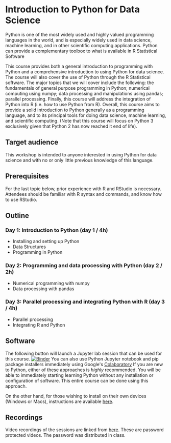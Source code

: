 # Introduction to Python for Data Science

Python is one of the most widely used and highly valued programming languages in the world, and is especially widely used in data science, machine learning, and in other scientific computing applications. Python can provide a complementary toolbox to what is available in R Statistical Software
 
This course provides both a general introduction to programming with Python and a comprehensive introduction to using Python for data science. The course will also cover the use of Python through the R Statistical software. The major topics that we will cover include the following: the fundamentals of general purpose programming in Python; numerical computing using numpy; data processing and manipulations using pandas; parallel processing. Finally, this course will address the integration of Python into R (i.e. how to use Python from R). Overall, this course aims to provide a solid introduction to Python generally as a programming language, and to its principal tools for doing data science, machine learning, and scientific computing. (Note that this course will focus on Python 3 exclusively given that Python 2 has now reached it end of life).
 
## Target audience 

This workshop is intended to anyone interested in using Python for data science and with no or only little previous knowledge of this language.
 
## Prerequisites 

For the last topic below, prior experience with R and RStudio is necessary. Attendees should be familiar with R syntax and commands, and know how to use RStudio.
 
## Outline

### Day 1: Introduction to Python (day 1 / 4h)

- Installing and setting up Python
- Data Structures
- Programming in Python

### Day 2: Programming and data processing with Python (day 2 / 2h)

- Numerical programming with numpy
- Data processing with pandas
	 
### Day 3: Parallel processing and integrating Python with R (day 3 / 4h)

- Parallel processing
- Integrating R and Python
	 
## Software

The following button will launch a Jupyter lab session that can be used for this course.
[![Binder](https://mybinder.org/badge_logo.svg)](https://mybinder.org/v2/gh/mark-andrews/intropy4ds/binder)
You can also use Python Jupyter notebook and pip package installers immediately using Google's [Colaboratory](https://colab.research.google.com/) 
If you are new to Python, either of these approaches is *highly* recommended. You will be able to immediately starting learning Python without any installation or configuration of software.
This entire course can be done using this approach.

On the other hand, for those wishing to install on their own devices (Windows or Macs), instructions are available [here](software.md).

## Recordings

Video recordings of the sessions are linked from [here](recordings.md). These are password protected videos. The password was distributed in class.
